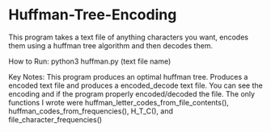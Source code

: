 # Huffman-Tree-Encoding
This program takes a text file of anything characters you want, encodes them using a huffman tree algorithm and then decodes them.

How to Run:
  python3 huffman.py (text file name)
  
Key Notes: 
  This program produces an optimal huffman tree. Produces a encoded text file and produces a encoded_decode text file. You can see the encoding and if the program properly encoded/decoded the file.
  The only functions I wrote were huffman_letter_codes_from_file_contents(), huffman_codes_from_frequencies(), H_T_C(), and file_character_frequencies()

